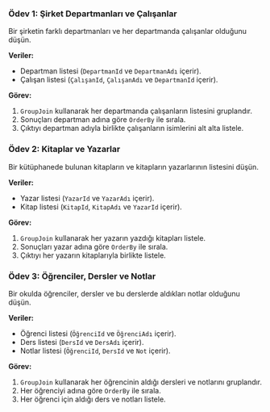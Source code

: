 ### Ödev 1: Şirket Departmanları ve Çalışanlar
Bir şirketin farklı departmanları ve her departmanda çalışanlar olduğunu düşün.

**Veriler:**
- Departman listesi (`DepartmanId` ve `DepartmanAdı` içerir).
- Çalışan listesi (`ÇalışanId`, `ÇalışanAdı` ve `DepartmanId` içerir).

**Görev:**
1. `GroupJoin` kullanarak her departmanda çalışanların listesini gruplandır.
2. Sonuçları departman adına göre `OrderBy` ile sırala.
3. Çıktıyı departman adıyla birlikte çalışanların isimlerini alt alta listele.

### Ödev 2: Kitaplar ve Yazarlar
Bir kütüphanede bulunan kitapların ve kitapların yazarlarının listesini düşün.

**Veriler:**
- Yazar listesi (`YazarId` ve `YazarAdı` içerir).
- Kitap listesi (`KitapId`, `KitapAdı` ve `YazarId` içerir).

**Görev:**
1. `GroupJoin` kullanarak her yazarın yazdığı kitapları listele.
2. Sonuçları yazar adına göre `OrderBy` ile sırala.
3. Çıktıyı her yazarın kitaplarıyla birlikte listele.

### Ödev 3: Öğrenciler, Dersler ve Notlar
Bir okulda öğrenciler, dersler ve bu derslerde aldıkları notlar olduğunu düşün.

**Veriler:**
- Öğrenci listesi (`ÖğrenciId` ve `ÖğrenciAdı` içerir).
- Ders listesi (`DersId` ve `DersAdı` içerir).
- Notlar listesi (`ÖğrenciId`, `DersId` ve `Not` içerir).

**Görev:**
1. `GroupJoin` kullanarak her öğrencinin aldığı dersleri ve notlarını gruplandır.
2. Her öğrenciyi adına göre `OrderBy` ile sırala.
3. Her öğrenci için aldığı ders ve notları listele.

